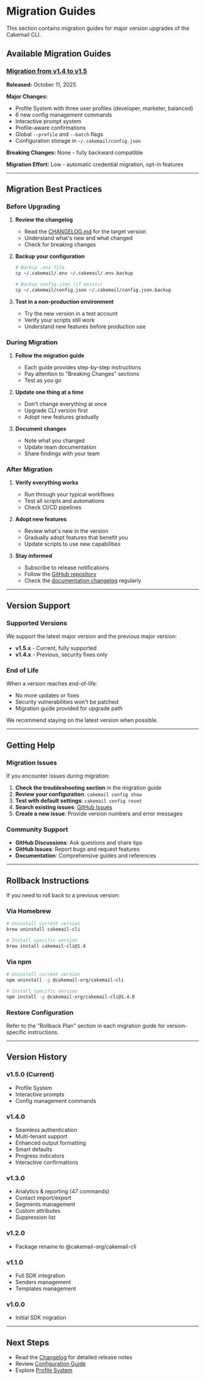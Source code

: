 # Migration Guides

This section contains migration guides for major version upgrades of the Cakemail CLI.

## Available Migration Guides

### [Migration from v1.4 to v1.5](./migration-v1.4-to-v1.5.md)

**Released:** October 11, 2025

**Major Changes:**
- Profile System with three user profiles (developer, marketer, balanced)
- 6 new config management commands
- Interactive prompt system
- Profile-aware confirmations
- Global `--profile` and `--batch` flags
- Configuration storage in `~/.cakemail/config.json`

**Breaking Changes:** None - fully backward compatible

**Migration Effort:** Low - automatic credential migration, opt-in features

---

## Migration Best Practices

### Before Upgrading

1. **Review the changelog**
   - Read the [CHANGELOG.md](../../../../CHANGELOG.md) for the target version
   - Understand what's new and what changed
   - Check for breaking changes

2. **Backup your configuration**
   ```bash
   # Backup .env file
   cp ~/.cakemail/.env ~/.cakemail/.env.backup

   # Backup config.json (if exists)
   cp ~/.cakemail/config.json ~/.cakemail/config.json.backup
   ```

3. **Test in a non-production environment**
   - Try the new version in a test account
   - Verify your scripts still work
   - Understand new features before production use

### During Migration

1. **Follow the migration guide**
   - Each guide provides step-by-step instructions
   - Pay attention to "Breaking Changes" sections
   - Test as you go

2. **Update one thing at a time**
   - Don't change everything at once
   - Upgrade CLI version first
   - Adopt new features gradually

3. **Document changes**
   - Note what you changed
   - Update team documentation
   - Share findings with your team

### After Migration

1. **Verify everything works**
   - Run through your typical workflows
   - Test all scripts and automations
   - Check CI/CD pipelines

2. **Adopt new features**
   - Review what's new in the version
   - Gradually adopt features that benefit you
   - Update scripts to use new capabilities

3. **Stay informed**
   - Subscribe to release notifications
   - Follow the [GitHub repository](https://github.com/cakemail-org/cakemail-cli)
   - Check the [documentation changelog](./changelog.md) regularly

---

## Version Support

### Supported Versions

We support the latest major version and the previous major version:

- **v1.5.x** - Current, fully supported
- **v1.4.x** - Previous, security fixes only

### End of Life

When a version reaches end-of-life:
- No more updates or fixes
- Security vulnerabilities won't be patched
- Migration guide provided for upgrade path

We recommend staying on the latest version when possible.

---

## Getting Help

### Migration Issues

If you encounter issues during migration:

1. **Check the troubleshooting section** in the migration guide
2. **Review your configuration**: `cakemail config show`
3. **Test with default settings**: `cakemail config reset`
4. **Search existing issues**: [GitHub Issues](https://github.com/cakemail-org/cakemail-cli/issues)
5. **Create a new issue**: Provide version numbers and error messages

### Community Support

- **GitHub Discussions**: Ask questions and share tips
- **GitHub Issues**: Report bugs and request features
- **Documentation**: Comprehensive guides and references

---

## Rollback Instructions

If you need to roll back to a previous version:

### Via Homebrew

```bash
# Uninstall current version
brew uninstall cakemail-cli

# Install specific version
brew install cakemail-cli@1.4
```

### Via npm

```bash
# Uninstall current version
npm uninstall -g @cakemail-org/cakemail-cli

# Install specific version
npm install -g @cakemail-org/cakemail-cli@1.4.0
```

### Restore Configuration

Refer to the "Rollback Plan" section in each migration guide for version-specific instructions.

---

## Version History

### v1.5.0 (Current)
- Profile System
- Interactive prompts
- Config management commands

### v1.4.0
- Seamless authentication
- Multi-tenant support
- Enhanced output formatting
- Smart defaults
- Progress indicators
- Interactive confirmations

### v1.3.0
- Analytics & reporting (47 commands)
- Contact import/export
- Segments management
- Custom attributes
- Suppression list

### v1.2.0
- Package rename to @cakemail-org/cakemail-cli

### v1.1.0
- Full SDK integration
- Senders management
- Templates management

### v1.0.0
- Initial SDK migration

---

## Next Steps

- Read the [Changelog](./changelog.md) for detailed release notes
- Review [Configuration Guide](../01-getting-started/configuration.md)
- Explore [Profile System](../02-core-concepts/profile-system.md)
